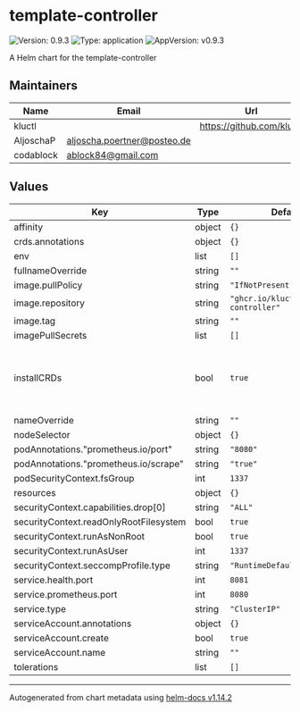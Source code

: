 # template-controller

![Version: 0.9.3](https://img.shields.io/badge/Version-0.9.3-informational?style=flat-square) ![Type: application](https://img.shields.io/badge/Type-application-informational?style=flat-square) ![AppVersion: v0.9.3](https://img.shields.io/badge/AppVersion-v0.9.3-informational?style=flat-square)

A Helm chart for the template-controller

## Maintainers

| Name | Email | Url |
| ---- | ------ | --- |
| kluctl |  | <https://github.com/kluctl> |
| AljoschaP | <aljoscha.poertner@posteo.de> |  |
| codablock | <ablock84@gmail.com> |  |

## Values

| Key | Type | Default | Description |
|-----|------|---------|-------------|
| affinity | object | `{}` |  |
| crds.annotations | object | `{}` |  |
| env | list | `[]` |  |
| fullnameOverride | string | `""` |  |
| image.pullPolicy | string | `"IfNotPresent"` |  |
| image.repository | string | `"ghcr.io/kluctl/template-controller"` |  |
| image.tag | string | `""` |  |
| imagePullSecrets | list | `[]` |  |
| installCRDs | bool | `true` | If set, install and upgrade CRDs through helm chart. |
| nameOverride | string | `""` |  |
| nodeSelector | object | `{}` |  |
| podAnnotations."prometheus.io/port" | string | `"8080"` |  |
| podAnnotations."prometheus.io/scrape" | string | `"true"` |  |
| podSecurityContext.fsGroup | int | `1337` |  |
| resources | object | `{}` |  |
| securityContext.capabilities.drop[0] | string | `"ALL"` |  |
| securityContext.readOnlyRootFilesystem | bool | `true` |  |
| securityContext.runAsNonRoot | bool | `true` |  |
| securityContext.runAsUser | int | `1337` |  |
| securityContext.seccompProfile.type | string | `"RuntimeDefault"` |  |
| service.health.port | int | `8081` |  |
| service.prometheus.port | int | `8080` |  |
| service.type | string | `"ClusterIP"` |  |
| serviceAccount.annotations | object | `{}` |  |
| serviceAccount.create | bool | `true` |  |
| serviceAccount.name | string | `""` |  |
| tolerations | list | `[]` |  |

----------------------------------------------
Autogenerated from chart metadata using [helm-docs v1.14.2](https://github.com/norwoodj/helm-docs/releases/v1.14.2)
